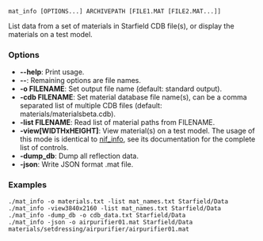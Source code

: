     mat_info [OPTIONS...] ARCHIVEPATH [FILE1.MAT [FILE2.MAT...]]

List data from a set of materials in Starfield CDB file(s), or display the materials on a test model.

### Options

* **--help**: Print usage.
* **--**: Remaining options are file names.
* **-o FILENAME**: Set output file name (default: standard output).
* **-cdb FILENAME**: Set material database file name(s), can be a comma separated list of multiple CDB files (default: materials/materialsbeta.cdb).
* **-list FILENAME**: Read list of material paths from FILENAME.
* **-view[WIDTHxHEIGHT]**: View material(s) on a test model. The usage of this mode is identical to [nif\_info](nif_info.md), see its documentation for the complete list of controls.
* **-dump\_db**: Dump all reflection data.
* **-json**: Write JSON format .mat file.

### Examples

    ./mat_info -o materials.txt -list mat_names.txt Starfield/Data
    ./mat_info -view3840x2160 -list mat_names.txt Starfield/Data
    ./mat_info -dump_db -o cdb_data.txt Starfield/Data
    ./mat_info -json -o airpurifier01.mat Starfield/Data materials/setdressing/airpurifier/airpurifier01.mat


